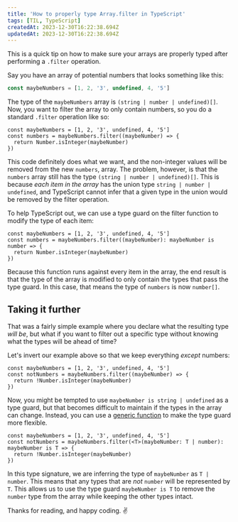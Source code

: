 ```yaml
---
title: 'How to properly type Array.filter in TypeScript'
tags: [TIL, TypeScript]
createdAt: 2023-12-30T16:22:38.694Z
updatedAt: 2023-12-30T16:22:38.694Z
---
```


This is a quick tip on how to make sure your arrays are properly typed after performing a `.filter` operation.

<!-- more -->

Say you have an array of potential numbers that looks something like this:

```ts
const maybeNumbers = [1, 2, '3', undefined, 4, '5']
```

The type of the `maybeNumbers` array is `(string | number | undefined)[]`. Now, you want to filter the array to only contain numbers, so you do a standard `.filter` operation like so:

```ts{2-4}
const maybeNumbers = [1, 2, '3', undefined, 4, '5']
const numbers = maybeNumbers.filter((maybeNumber) => {
  return Number.isInteger(maybeNumber)
})
```

 This code definitely does what we want, and the non-integer values will be removed from the new `numbers`, array. The problem, however, is that the `numbers` array still has the type `(string | number | undefined)[]`. This is because _each item in the array_ has the union type `string | number | undefined`, and TypeScript cannot infer that a given type in the union would be removed by the filter operation.

 To help TypeScript out, we can use a type guard on the filter function to modify the type of each item:

```ts{2}
const maybeNumbers = [1, 2, '3', undefined, 4, '5']
const numbers = maybeNumbers.filter((maybeNumber): maybeNumber is number => {
  return Number.isInteger(maybeNumber)
})
```

Because this function runs against every item in the array, the end result is that the type of the array is modified to only contain the types that pass the type guard. In this case, that means the type of `numbers` is now `number[]`.

## Taking it further

That was a fairly simple example where you declare what the resulting type _will be_, but what if you want to filter out a specific type without knowing what the types will be ahead of time?

Let's invert our example above so that we keep everything _except_ numbers:

```ts{2-4}
const maybeNumbers = [1, 2, '3', undefined, 4, '5']
const notNumbers = maybeNumbers.filter((maybeNumber) => {
  return !Number.isInteger(maybeNumber)
})
```

Now, you might be tempted to use `maybeNumber is string | undefined` as a type guard, but that becomes difficult to maintain if the types in the array can change. Instead, you can use a [generic function](https://www.typescriptlang.org/docs/handbook/2/generics.html) to make the type guard more flexible.

```ts{2}
const maybeNumbers = [1, 2, '3', undefined, 4, '5']
const notNumbers = maybeNumbers.filter(<T>(maybeNumber: T | number): maybeNumber is T => {
  return !Number.isInteger(maybeNumber)
})
```

In this type signature, we are inferring the type of `maybeNumber` as `T | number`. This means that any types that are _not_ `number` will be represented by `T`. This allows us to use the type guard `maybeNumber is T` to remove the `number` type from the array while keeping the other types intact.

Thanks for reading, and happy coding. ✌️
